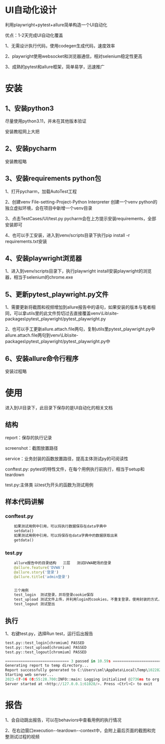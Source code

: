 # UI自动化设计

利用playwright+pytest+allure简单构造一个UI自动化

优点：1-2天完成UI自动化覆盖

1、无需设计执行代码，使用codegen生成代码，速度效率

2、playwright使用websocket和浏览器通信，相对selenium稳定性更高

3、成熟的pytest和allure框架，简单易学，迅速推广

# 安装

## 1、安装python3
尽量使用python3.11，并未在其他版本验证

安装教程网上大把

## 2、安装pycharm
安装教程略

## 3、安装requirements python包
1、打开pycharm，加载AutoTest工程

2、创建venv  File-setting-Project-Python Interpreter  创建一个venv  python的独立虚拟环境，会在项目中新增一个venv目录

3、点击TestCases/UI/test.py   pycharm会在上方提示安装requirements，全部安装即可

4、也可以手工安装，进入到venv/scripts目录下执行pip install -r requirements.txt安装

## 4、安装playwright浏览器
1、进入到venv/scripts目录下，执行playwright install安装playwright的浏览器，相当于selenium的chrome.exe

## 5、更新pytest_playwright.py文件
1、需要更新将截图和视频增加到allure报告中的语句，如果安装的版本与笔者相同，可以拿utils里的此文件剪切过去直接覆盖venv\Lib\site-packages\pytest_playwright/pytest_playwright.py

2、也可以手工更新allure.attach.file两句，复制utils里pytest_playwright.py中allure.attach.file两句到venv\Lib\site-packages\pytest_playwright/pytest_playwright.py中

## 6、安装allure命令行程序
安装过程略

# 使用
进入到UI目录下，此目录下保存的是UI自动化的相关文档

## 结构

report：保存的执行记录

screenshot：截图放置路径

service：业务封装的函数放置路径，提高主体测试py的可阅读性

conftest.py: pytest的特性文件，在每个用例执行前执行，相当于setup和teardown

test.py:主体类 以test为开头的函数为测试用例

## 样本代码讲解

### conftest.py

```python
	如果测试用例中引用，可以将执行数据保存在data字典中
	setdata()
	如果测试用例中引用，可以将保存在data字典中的数据获取出来
	getdata()
```

### test.py

```python
	allure报告中的目录结构   三层   测试DVWA靶场的登录
	@allure.feature('DVWA')
	@allure.story('登录')
	@allure.title('admin登录')
	
```

```python
	三个用例
	test_login  测试登录，并将登录cookie保存
	test_upload 测试文件上传，并利用login的cookies，不重复登录，使用封装的方式，简化测试用例展示
	test_logout 测试登出
```

## 执行

1、右键test.py，选择Run test，运行后出报告

```python
test.py::test_login[chromium] PASSED
test.py::test_upload[chromium] PASSED
test.py::test_logout[chromium] PASSED

============================= 3 passed in 10.59s ==============================
Generating report to temp directory...
Report successfully generated to C:\Users\sml\AppData\Local\Temp\10228255547571767729\allure-report
Starting web server...
2023-07-06 08:55:28.700:INFO::main: Logging initialized @2736ms to org.eclipse.jetty.util.log.StdErrLog
Server started at <http://127.0.0.1:61028/>. Press <Ctrl+C> to exit
```

# 报告

1、会自动跳出报告，可以在behaviors中查看用例的执行情况

2、在右边窗口execution--teardown--context中，会附上最后页面的截图和完整测试过程的视频
